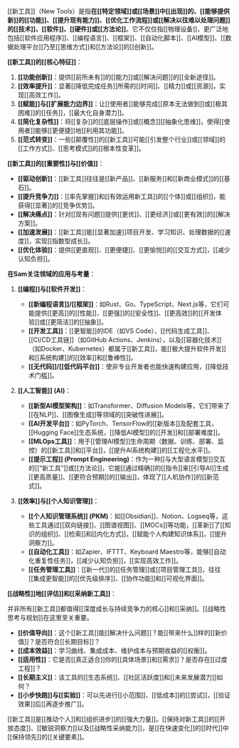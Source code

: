 [[新工具]]（New Tools）是指**在[[特定领域]]或[[场景]]中[[出现]]的、[[能够提供新]]的[[功能]]、[[提升现有能力]]、[[优化工作流程]]或[[解决以往难以处理问题]]的[[技术]]、[[软件]]、[[硬件]]或[[方法论]]**。它不仅仅指[[物理设备]]，更广泛地包括[[软件应用程序]]、[[编程语言]]、[[框架]]、[[自动化脚本]]、[[AI模型]]、[[数据处理平台]]乃至[[思维方式]]和[[方法论]]的[[创新]]。

**[[新工具]]的[[核心特征]]**：

1.  **[[功能创新]]**：提供[[前所未有]]的[[能力]]或[[解决问题]]的[[全新途径]]。
2.  **[[效率提升]]**：显著[[降低完成任务]]所需的[[时间]]、[[精力]]或[[资源]]，实现[[高效工作]]。
3.  **[[赋能]]与[[扩展能力边界]]**：让[[使用者]]能够完成[[原本无法做到]]或[[极其困难]]的[[任务]]，[[最大化自身潜力]]。
4.  **[[简化复杂性]]**：将[[复杂]]的[[底层操作]]或[[概念]][[抽象化思维]]，使得[[使用者]]能够[[更便捷]]地[[利用其功能]]。
5.  **[[范式转变]]**：一些[[颠覆性]]的[[新工具]]可能[[引发整个行业]]或[[领域]]的[[工作方式]]、[[思考模式]]的[[根本性变革]]。

**[[新工具]]的[[重要性]]与[[价值]]**：

*   **[[驱动创新]]**：[[新工具]]往往是[[新产品]]、[[新服务]]和[[新商业模式]]的[[基石]]。
*   **[[提升竞争力]]**：[[率先掌握]]和[[有效运用新工具]]的[[个体]]或[[组织]]，能获得[[显著]]的[[竞争优势]]。
*   **[[解决痛点]]**：针对[[现有问题]]提供[[更优]]、[[更经济]]或[[更有效]]的[[解决方案]]。
*   **[[加速发展]]**：[[新工具]]能[[显著加速]]项目开发、学习知识、处理数据的[[速度]]，实现[[指数型成长]]。
*   **[[优化体验]]**：提供[[更直观]]、[[更便捷]]、[[更愉悦]]的[[交互方式]]，[[减少认知负担]]。

**在Sam关注领域的应用与考量**：

1.  **[[编程]]与[[软件开发]]**：
    *   **[[新编程语言]]/[[框架]]**：如Rust、Go、TypeScript、Next.js等，它们可能提供[[更高]]的[[性能]]、[[更强]]的[[安全性]]、[[更高效]]的[[开发体验]]或[[更简洁]]的[[抽象]]。
    *   **[[开发工具]]**：[[更智能]]的IDE（如VS Code）、[[代码生成工具]]、[[CI/CD工具链]]（如GitHub Actions、Jenkins），以及[[容器化技术]]（如Docker、Kubernetes）都属于[[新工具]]，能[[极大提升软件开发]]和[[系统构建]]的[[效率]]和[[鲁棒性]]。
    *   **[[无代码]]/[[低代码平台]]**：使非专业开发者也能快速构建应用，[[降低技术门槛]]。

2.  **[[人工智能]] (AI)**：
    *   **[[新型AI模型架构]]**：如Transformer、Diffusion Models等，它们带来了[[在NLP]]、[[图像生成]]等领域的[[突破性进展]]。
    *   **[[AI开发平台]]**：如PyTorch、TensorFlow的[[新版本]]及配套工具，[[Hugging Face]]生态系统，[[降低AI模型]]的[[开发]]和[[部署难度]]。
    *   **[[MLOps工具]]**：用于[[管理AI模型]]生命周期（数据、训练、部署、监控）的[[新工具]]和[[平台]]，[[提升AI系统构建]]的[[工程化水平]]。
    *   **[[提示工程]] (Prompt Engineering)**：作为一种[[与大型语言模型]]交互的[[“新工具”]]或[[方法论]]，它能[[通过精确]]的[[指令]]来[[引导AI]]生成[[更高质量]]、[[更符合预期]]的[[输出]]，体现了[[人机协作]]的[[新范式]]。

3.  **[[效率]]与[[个人知识管理]]**：
    *   **[[个人知识管理系统]] (PKM)**：如[[Obsidian]]、Notion、Logseq等，这些工具通过[[双向链接]]、[[图谱视图]]、[[MOCs]]等功能，[[革新]]了[[知识的组织]]、[[检索]]和[[内化方式]]，[[赋能个人构建知识体系]]，[[提升洞察力]]。
    *   **[[自动化工具]]**：如Zapier、IFTTT、Keyboard Maestro等，能够[[自动化重复性任务]]，[[减少认知负担]]，[[实现高效工作]]。
    *   **[[任务管理工具]]**：[[新一代]]的[[任务管理]]或[[项目管理工具]]，往往[[集成更智能]]的[[优先级排序]]、[[协作功能]]和[[可视化界面]]。

**[[战略性]]地[[评估]]和[[采纳新工具]]**：

并非所有[[新工具]]都值得[[深度成长与持续竞争力的核心]]和[[采纳]]。[[战略性思考与规划]]在这里至关重要。

*   **[[价值导向]]**：这个[[新工具]]能[[解决什么问题]]？能[[带来什么]]样的[[新价值]]？是否符合[[长期目标]]？
*   **[[成本效益]]**：学习曲线、集成成本、维护成本与预期收益的[[权衡]]。
*   **[[适用性]]**：它是否[[真正适合]]你的[[具体场景]]和[[需求]]？是否存在[[过度工程]]？
*   **[[长期主义]]**：该工具的[[生态系统]]、[[社区活跃度]]和[[未来发展潜力]]如何？
*   **[[小步快跑]]与[[实验]]**：可以先进行[[小范围]]、[[低成本]]的[[尝试]]，[[验证效果]]后[[再逐步推广]]。

[[新工具]]是[[推动个人]]和[[组织进步]]的[[强大力量]]。[[保持对新工具]]的[[开放态度]]、[[敏锐洞察力]]以及[[战略性采纳能力]]，是[[在快速变化]]的[[时代]]中[[保持领先]]的[[关键要素]]。